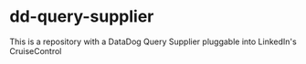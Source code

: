 # dd-query-supplier
This is a repository with a DataDog Query Supplier pluggable into LinkedIn's CruiseControl
